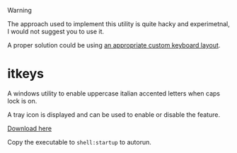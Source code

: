 > [!WARNING]  
> The approach used to implement this utility is quite hacky and experimetnal, I would not suggest you to use it.
> 
> A proper solution could be using [an appropriate custom keyboard layout](https://github.com/CtrlValCanc/ITA-accenti-Windows).

# itkeys
A windows utility to enable uppercase italian accented letters when caps lock is on.

A tray icon is displayed and can be used to enable or disable the feature.

[Download here](dist/itkeys.exe)

Copy the executable to `shell:startup` to autorun.
